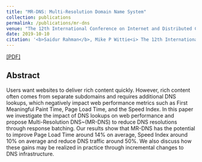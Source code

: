 ```yaml
---
title: "MR-DNS: Multi-Resolution Domain Name System"
collection: publications
permalink: /publications/mr-dns
venue: "The 12th International Conference on Internet and Distributed Computing Systems"
date: 2019-10-10
citation: '<b>Saidur Rahman</b>, Mike P Wittie<i> The 12th International Conference on Internet and Distributed Computing Systems</i> <b>IDCS 2019</b>.'
---
```

[[PDF]](http://saidurrahman.info/files/MR-DNS.pdf)

## Abstract
Users want websites to deliver rich content quickly.
However, rich content often comes from separate subdomains and requires additional DNS lookups, which negatively impact web performance metrics such as First Meaningful Paint Time, Page Load Time, and the Speed Index.
In this paper we investigate the impact of DNS lookups on web performance and propose Multi-Resolution DNS~(MR-DNS) to reduce DNS resolutions through response batching.
Our results show that MR-DNS has the potential to improve Page Load Time around 14% on average, Speed Index around 10% on average and reduce DNS traffic around 50%.
We also discuss how these gains may be realized in practice through incremental changes to DNS infrastructure.
